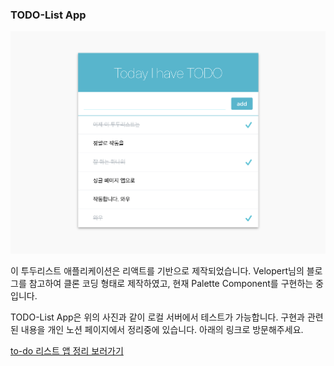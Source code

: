 ### TODO-List App

![to-d0-list-image](todo-img.png)

이 투두리스트 애플리케이션은 리액트를 기반으로 제작되었습니다. Velopert님의 블로그를 참고하여 클론 코딩 형태로 제작하였고, 현재 Palette Component를 구현하는 중입니다.
<br>

TODO-List App은 위의 사진과 같이 로컬 서버에서 테스트가 가능합니다. 구현과 관련된 내용을 개인 노션 페이지에서 정리중에 있습니다. 아래의 링크로 방문해주세요.
<br>

[to-do 리스트 앱 정리 보러가기](https://www.notion.so/ddovblek/To-do-list-6bb281415c3a492b945a00bc6e4e11f6)
